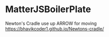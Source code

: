 # MatterJSBoilerPlate
Newton's Cradle 
use up ARROW for moving
 https://bhavikcoder1.github.io/Newtons-cradle/
